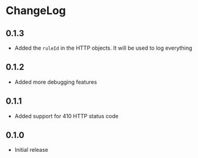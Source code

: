 # ChangeLog

## 0.1.3

- Added the `ruleId` in the HTTP objects. It will be used to log everything

## 0.1.2

- Added more debugging features

## 0.1.1

- Added support for 410 HTTP status code

## 0.1.0

- Initial release
